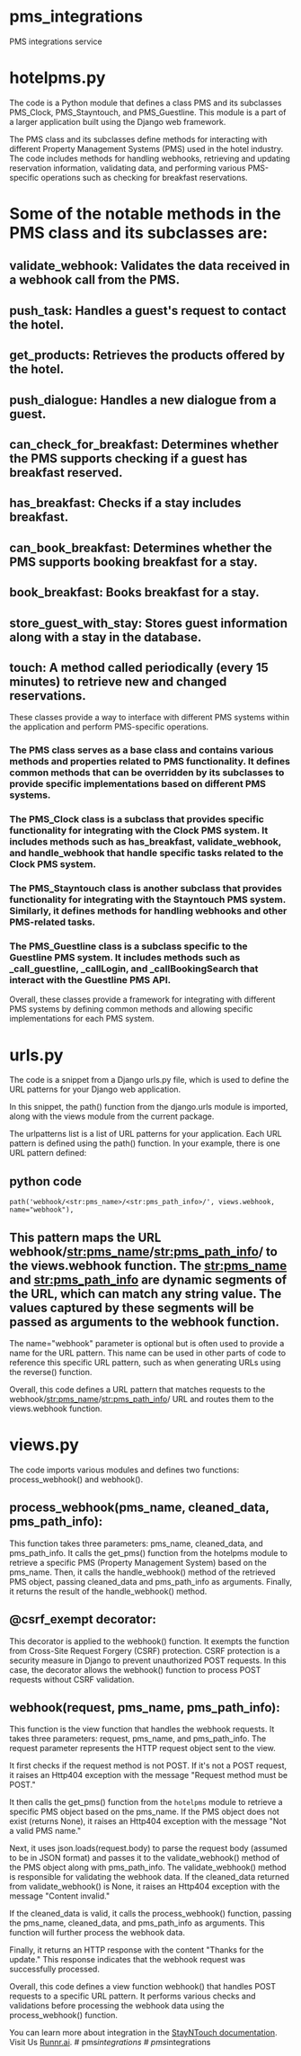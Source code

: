 # pms_integrations
PMS integrations service
# hotelpms.py
The code is a Python module that defines a class PMS and its subclasses PMS_Clock, PMS_Stayntouch, and PMS_Guestline. This module is a part of a larger application built using the Django web framework.

The PMS class and its subclasses define methods for interacting with different Property Management Systems (PMS) used in the hotel industry. The code includes methods for handling webhooks, retrieving and updating reservation information, validating data, and performing various PMS-specific operations such as checking for breakfast reservations.

# Some of the notable methods in the PMS class and its subclasses are:

## validate_webhook: Validates the data received in a webhook call from the PMS.
## push_task: Handles a guest's request to contact the hotel.
## get_products: Retrieves the products offered by the hotel.
## push_dialogue: Handles a new dialogue from a guest.
## can_check_for_breakfast: Determines whether the PMS supports checking if a guest has breakfast reserved.
## has_breakfast: Checks if a stay includes breakfast.
## can_book_breakfast: Determines whether the PMS supports booking breakfast for a stay.
## book_breakfast: Books breakfast for a stay.
## store_guest_with_stay: Stores guest information along with a stay in the database.
## touch: A method called periodically (every 15 minutes) to retrieve new and changed reservations.

These classes provide a way to interface with different PMS systems within the application and perform PMS-specific operations.

### The PMS class serves as a base class and contains various methods and properties related to PMS functionality. It defines common methods that can be overridden by its subclasses to provide specific implementations based on different PMS systems.

### The PMS_Clock class is a subclass that provides specific functionality for integrating with the Clock PMS system. It includes methods such as has_breakfast, validate_webhook, and handle_webhook that handle specific tasks related to the Clock PMS system.

### The PMS_Stayntouch class is another subclass that provides functionality for integrating with the Stayntouch PMS system. Similarly, it defines methods for handling webhooks and other PMS-related tasks.

### The PMS_Guestline class is a subclass specific to the Guestline PMS system. It includes methods such as _call_guestline, _callLogin, and _callBookingSearch that interact with the Guestline PMS API.

Overall, these classes provide a framework for integrating with different PMS systems by defining common methods and allowing specific implementations for each PMS system.


# urls.py
The code  is a snippet from a Django urls.py file, which is used to define the URL patterns for your Django web application.

In this snippet, the path() function from the django.urls module is imported, along with the views module from the current package.

The urlpatterns list is a list of URL patterns for your application. Each URL pattern is defined using the path() function. In your example, there is one URL pattern defined:

## python code

```console
path('webhook/<str:pms_name>/<str:pms_path_info>/', views.webhook, name="webhook"),
```
## This pattern maps the URL webhook/<str:pms_name>/<str:pms_path_info>/ to the views.webhook function. The <str:pms_name> and <str:pms_path_info> are dynamic segments of the URL, which can match any string value. The values captured by these segments will be passed as arguments to the webhook function.

The name="webhook" parameter is optional but is often used to provide a name for the URL pattern. This name can be used in other parts of  code to reference this specific URL pattern, such as when generating URLs using the reverse() function.

Overall, this code defines a URL pattern that matches requests to the webhook/<str:pms_name>/<str:pms_path_info>/ URL and routes them to the views.webhook function.

# views.py

The code imports various modules and defines two functions: process_webhook() and webhook().

## process_webhook(pms_name, cleaned_data, pms_path_info): 
This function takes three parameters: pms_name, cleaned_data, and pms_path_info. It calls the get_pms() function from the hotelpms module to retrieve a specific PMS (Property Management System) based on the pms_name. Then, it calls the handle_webhook() method of the retrieved PMS object, passing cleaned_data and pms_path_info as arguments. Finally, it returns the result of the handle_webhook() method.

## @csrf_exempt decorator: 
This decorator is applied to the webhook() function. It exempts the function from Cross-Site Request Forgery (CSRF) protection. CSRF protection is a security measure in Django to prevent unauthorized POST requests. In this case, the decorator allows the webhook() function to process POST requests without CSRF validation.

## webhook(request, pms_name, pms_path_info): 
This function is the view function that handles the webhook requests. It takes three parameters: request, pms_name, and pms_path_info. The request parameter represents the HTTP request object sent to the view.

It first checks if the request method is not POST. If it's not a POST request, it raises an Http404 exception with the message "Request method must be POST."

It then calls the get_pms() function from the `hotelpms` module to retrieve a specific PMS object based on the pms_name. If the PMS object does not exist (returns None), it raises an Http404 exception with the message "Not a valid PMS name."

Next, it uses json.loads(request.body) to parse the request body (assumed to be in JSON format) and passes it to the validate_webhook() method of the PMS object along with pms_path_info. The validate_webhook() method is responsible for validating the webhook data. If the cleaned_data returned from validate_webhook() is None, it raises an Http404 exception with the message "Content invalid."

If the cleaned_data is valid, it calls the process_webhook() function, passing the pms_name, cleaned_data, and pms_path_info as arguments. This function will further process the webhook data.

Finally, it returns an HTTP response with the content "Thanks for the update." This response indicates that the webhook request was successfully processed.

Overall, this code defines a view function webhook() that handles POST requests to a specific URL pattern. It performs various checks and validations before processing the webhook data using the process_webhook() function.



You can learn more about integration in the [StayNTouch documentation](https://www.stayntouch.com/developers).
Visit Us [Runnr.ai](https://www.runnr.ai/).
#   p m s _ i n t e g r a t i o n s  
 #   p m s _ i n t e g r a t i o n s  
 